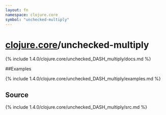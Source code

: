 ```yaml
---
layout: fn
namespace: clojure.core
symbol: "unchecked-multiply"
---
```


# [clojure.core](../)/unchecked-multiply

{% include 1.4.0/clojure.core/unchecked_DASH_multiply/docs.md %}

##Examples

{% include 1.4.0/clojure.core/unchecked_DASH_multiply/examples.md %}
## Source
{% include 1.4.0/clojure.core/unchecked_DASH_multiply/src.md %}

